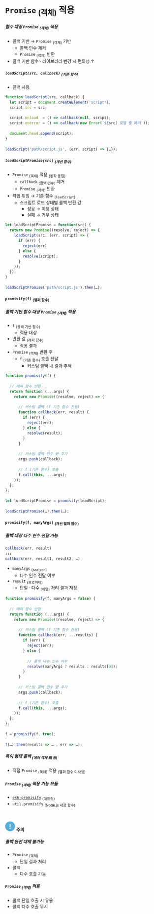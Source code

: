 `Promise` <sub>(객체)</sub> 적용
====

##### 함수 대상 `Promise` <sub>(객체)</sub> 적용
- 콜백 기반 → `Promise` <sub>(객체)</sub> 기반
  - 콜백 인수 제거
  - `Promise` <sub>(객체)</sub> 반환
- 콜백 기반 함수 · 라이브러리 변경 시 편의성 ↑

##### `loadScript(src, callback)` <sub>(기존 함수)</sub>
- 콜백 사용
```javascript
function loadScript(src, callback) {
  let script = document.createElement('script');
  script.src = src;

  script.onload  = () => callback(null, script);
  script.onerror = () => callback(new Error(`${src} 로딩 중 에러`));

  document.head.append(script);
}

loadScript('path/script.js', (err, script) => {…});
```

##### `loadScriptPromise(src)` <sub>(개선 함수)</sub>
- `Promise` <sub>(객체)</sub> 적용 <sub>(동작 동일)</sub>
  - `callback` <sub>(콜백 인수)</sub> 제거
  - `Promise` <sub>(객체)</sub> 반환
- 작업 위임 → 기존 함수 <sub>(`loadScript`)</sub>
  - 스크립트 로드 상태별 콜백 반환 값
    - 성공 → 이행 상태
    - 실패 → 거부 상태
```javascript
let loadScriptPromise = function(src) {
  return new Promise((resolve, reject) => {
    loadScript(src, (err, script) => {
      if (err) {
        reject(err)
      } else {
        resolve(script);
      }
    });
  });
}

loadScriptPromise('path/script.js').then(…);
```

#### `promisify(f)` <sub>(헬퍼 함수)</sub>

##### 콜백 기반 함수 대상 `Promise` <sub>(객체)</sub> 적용
- `f` <sub>(콜백 기반 함수)</sub>
  - 적용 대상
- 반환 값 <sub>(래퍼 함수)</sub>
  - 적용 결과
- `Promise` <sub>(객체)</sub> 반환 후
  - `f` <sub>(기존 함수)</sub> 호출 전달
    - 커스텀 콜백 내 결과 추적
```javascript
function promisify(f) {

  // 래퍼 함수 반환
  return function (...args) {
    return new Promise((resolve, reject) => {

      // 커스텀 콜백 (f 기존 함수 전용)
      function callback(err, result) {
        if (err) {
          reject(err);
        } else {
          resolve(result);
        }
      }

      // 커스텀 콜백 인수 끝 추가
      args.push(callback);

      // f (기존 함수) 호출
      f.call(this, ...args);
    });
  };
};

let loadScriptPromise = promisify(loadScript);

loadScriptPromise(…).then(…);
```

#### `promisify(f, manyArgs)` <sub>(개선 헬퍼 함수)</sub>

##### 콜백 대상 다수 인수 전달 가능
```javascript
callback(err, result)
↓↓↓
callback(err, result1, result2, …)
```
- `manyArgs` <sub>(`boolean`)</sub>
  - 다수 인수 전달 여부
- `result` <sub>(프로퍼티)</sub>
  - 단일 · 다수 <sub>(배열)</sub> 처리 결과 저장
```javascript
function promisify(f, manyArgs = false) {

  // 래퍼 함수 반환
  return function (...args) {
    return new Promise((resolve, reject) => {

      // 커스텀 콜백 (f 기존 함수 전용)
      function callback(err, ...results) {
        if (err) {
          reject(err);
        } else {

          // 콜백 다수 인수 여부
          resolve(manyArgs ? results : results[0]);
        }
      }

      // 커스텀 콜백 인수 끝 추가
      args.push(callback);

      // f (기존 함수) 호출
      f.call(this, ...args);
    });
  };
};

f = promisify(f, true);

f(…).then(results => … , err => …);
```

##### 특이 형태 콜백 <sub>(에러 객체 無 등)</sub>
- 직접 `Promise` <sub>(객체)</sub> 적용 <sub>(헬퍼 함수 미사용)</sub>

##### `Promise` <sub>(객체)</sub> 적용 기능 모듈
- [`es6-promisify`](https://github.com/digitaldesignlabs/es6-promisify) <sub>(대표적)</sub>
- `util.promisify` <sub>(Node.js 내장 함수)</sub>

<br />

<img src="../../images/commons/icons/circle-exclamation-solid.svg" /> **주의**

##### 콜백 완전 대체 불가능
- `Promise` <sub>(객체)</sub>
  - 단일 결과 처리
- 콜백
  - 다수 호출 가능

##### `Promise` <sub>(객체)</sub> 적용
- 콜백 단일 호출 시 유용
- 콜백 다수 호출 무시
